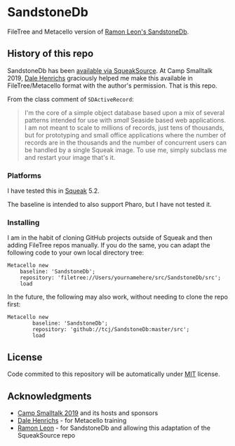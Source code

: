 # SandstoneDb
FileTree and Metacello version of [Ramon Leon's SandstoneDb](http://onsmalltalk.com/programming/smalltalk/sandstonedb-simple-activerecord-style-persistence-in-squeak/).

## History of this repo

SandstoneDb has been [available via SqueakSource](http://squeaksource.com/SandstoneDb.html).  At Camp Smalltalk 2019, [Dale Henrichs](https://github.com/dalehenrich/) graciously helped me make this available in FileTree/Metacello format with the author's permission.  That is this repo.

From the class comment of `SDActiveRecord`:

>I'm the core of a simple object database based upon a mix of several patterns intended for use with *small* Seaside based web applications.  I am not meant to scale to millions of records, just tens of thousands, but for prototyping and small office applications where the number of records are in the thousands and the number of concurrent users can be handled by a single Squeak image.  To use me, simply subclass me and restart your image that's it.

### Platforms

I have tested this in [Squeak](https://squeak.org) 5.2.

The baseline is intended to also support Pharo, but I have not tested it.

### Installing

I am in the habit of cloning GitHub projects outside of Squeak and then adding FileTree repos manually.  If you do the same, you can adapt the following code to your own local directory tree:

```Smalltalk
Metacello new 
	baseline: 'SandstoneDb';
	repository: 'filetree://Users/yournamehere/src/SandstoneDb/src';
	load
```

In the future, the following may also work, without needing to clone the repo first:

```Smalltalk
Metacello new 
        baseline: 'SandstoneDb';
        repository: 'github://tcj/SandstoneDb:master/src';
        load
```

## License

Code commited to this repository will be automatically under [MIT](http://www.opensource.org/licenses/mit-license.php) license.

## Acknowledgments

* [Camp Smalltalk 2019](https://twitter.com/campsmalltalkna) and its hosts and sponsors
* [Dale Henrichs](https://github.com/dalehenrich) - for Metacello training
* [Ramon Leon](http://onsmalltalk.com/) - for SandstoneDb and allowing this adaptation of the SqueakSource repo





